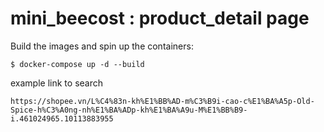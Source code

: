 # mini_beecost : product_detail page

Build the images and spin up the containers:

    $ docker-compose up -d --build


example link to search

    https://shopee.vn/L%C4%83n-kh%E1%BB%AD-m%C3%B9i-cao-c%E1%BA%A5p-Old-Spice-h%C3%A0ng-nh%E1%BA%ADp-kh%E1%BA%A9u-M%E1%BB%B9-i.461024965.10113883955

